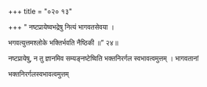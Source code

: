 +++
title = "०२० १३"

+++
" नष्टप्रायेष्वभद्रेषु नित्यं भागवतसेवया । 

भगवत्युत्तमश्लोके भक्तिर्भवति नैष्ठिकी ॥” २४॥ 



नष्टप्रायेषु, न तु ज्ञानमिव सम्यङ्नष्टेष्विति भक्तनिरर्गल स्वभावत्वमुत्तम् । भागवतानां 

भक्तनिरर्गलस्वभावत्वमुत्तम् 
